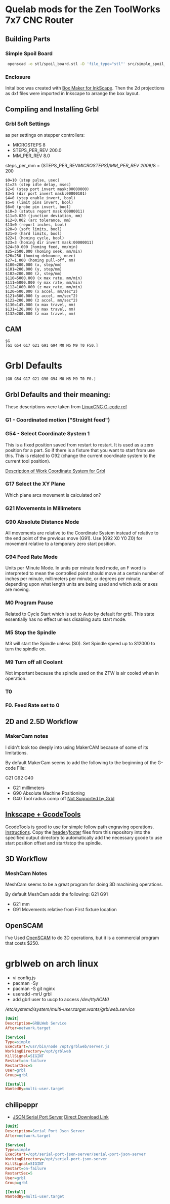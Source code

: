 # Quelab mods for the Zen ToolWorks 7x7 CNC Router

## Building Parts
### Simple Spoil Board

```sh
 openscad -o stl/spoil_board.stl -D 'file_type="stl"' src/simple_spoil_board.scad
```

### Enclosure
Inital box was created with [Box Maker for InkScape](http://wyolum.com/t-slot-boxmaker/). Then the 2d projections as dxf files were imported in Inkscape to arrange the box layout.

## Compiling and Installing Grbl

### Grbl Soft Settings
as per settings on stepper controllers:
* MICROSTEPS 8
* STEPS_PER_REV 200.0
* MM_PER_REV 8.0

steps_per_mm = (STEPS_PER_REV*MICROSTEPS)/MM_PER_REV
	200*8/8 = 200

```gcode
$0=10 (step pulse, usec)
$1=25 (step idle delay, msec)
$2=0 (step port invert mask:00000000)
$3=5 (dir port invert mask:00000101)
$4=0 (step enable invert, bool)
$5=0 (limit pins invert, bool)
$6=0 (probe pin invert, bool)
$10=3 (status report mask:00000011)
$11=0.020 (junction deviation, mm)
$12=0.002 (arc tolerance, mm)
$13=0 (report inches, bool)
$20=0 (soft limits, bool)
$21=0 (hard limits, bool)
$22=1 (homing cycle, bool)
$23=3 (homing dir invert mask:00000011)
$24=50.000 (homing feed, mm/min)
$25=2500.000 (homing seek, mm/min)
$26=250 (homing debounce, msec)
$27=1.000 (homing pull-off, mm)
$100=200.000 (x, step/mm)
$101=200.000 (y, step/mm)
$102=200.000 (z, step/mm)
$110=5000.000 (x max rate, mm/min)
$111=5000.000 (y max rate, mm/min)
$112=1000.000 (z max rate, mm/min)
$120=500.000 (x accel, mm/sec^2)
$121=500.000 (y accel, mm/sec^2)
$122=200.000 (z accel, mm/sec^2)
$130=145.000 (x max travel, mm)
$131=120.000 (y max travel, mm)
$132=200.000 (z max travel, mm)
```

## CAM
```
$G
[G1 G54 G17 G21 G91 G94 M0 M5 M9 T0 F50.]
```
# Grbl Defaults
```
[G0 G54 G17 G21 G90 G94 M0 M5 M9 T0 F0.]
```

## Grbl Defaults and their meaning:
These descriptions were taken from [LinuxCNC G-code ref](http://linuxcnc.org/docs/html/gcode.html)
### G1  - Coordinated motion ("Straight feed")

### G54 - Select Coordinate System 1
This is a fixed position saved from restart to restart. It is used as a zero position for a part. So if there is a fixture
that you want to start from use this. This is related to G92 (change the current coordinate system to the current tool position).

[Description of Work Coordinate System for Grbl](http://www.shapeoko.com/wiki/index.php/G-Code#Using_the_Work_Coordinate_Systems)

### G17 Select the XY Plane
Which plane arcs movement is calculated on?

### G21 Movements in Millimeters

### G90 Absolute Distance Mode
All movements are relative to the Coordinate System instead of relative to the end point of the previous move (G91). Use (G92 X0 Y0 Z0) for movement relative to a temporary zero start position.

### G94 Feed Rate Mode
Units per Minute Mode. In units per minute feed mode, an F word is interpreted to mean the controlled point should move at a certain number of inches per minute, millimeters per minute, or degrees per minute, depending upon what length units are being used and which axis or axes are moving.

### M0 Program Pause
Related to Cycle Start which is set to Auto by default for grbl. This state essentially has no effect unless disabling auto start mode.

### M5 Stop the Spindle
M3 will start the Spindle unless (S0). Set Spindle speed up to S12000 to turn the spindle on.

### M9 Turn off all Coolant
Not important because the spindle used on the ZTW is air cooled when in operation.

### T0
### F0. Feed Rate set to 0

## 2D and 2.5D Workflow

### MakerCam notes
I didn't look too deeply into using MakerCAM because of some of its limitations.

By default MakerCam seems to add the following to the beginning of the G-code File:

G21 G92 G40
* G21 millimeters
* G90 Absolute Machine Positioning
* G40 Tool radius comp off [Not Supported by Grbl](http://www.shapeoko.com/wiki/index.php/G-Code#G-code_Not_supported_by_Grbl)

## [Inkscape + GcodeTools](https://github.com/cnc-club/gcodetools)
GcodeTools is good to use for simple follow path engraving operations.
[Instructions](http://www.shapeoko.com/wiki/index.php/User:BHSPitMonkey/Inkscape_and_Gcodetools_Tutorial#Document_Setup).
Copy the [header](./header)/[footer](./footer) files from this repository into the specified output directory to automatically add the necessary gcode to use start position offset and start/stop the spindle.

## 3D Workflow

### MeshCam Notes
MeshCam seems to be a great program for doing 3D machining operations.

By default MeshCam adds the following: G21 G91
* G21 mm
* G91 Movements relative from First fixture location


## OpenSCAM
I've Used [OpenSCAM](http://openscam.com/download.html) to do 3D operations, but it is a commercial program that costs $250.


# grblweb on arch linux
* vi config.js
* pacman -Sy
* pacman -S git nginx
* useradd -mrU grbl
* add gbrl user to uucp to access */dev/ttyACM0*

*/etc/systemd/system/multi-user.target.wants/grblweb.service*

```ini
[Unit]
Description=GRBLWeb Service
After=network.target

[Service]
Type=simple
ExecStart=/usr/bin/node /opt/grblweb/server.js
WorkingDirectory=/opt/grblweb
KillSignal=SIGINT
Restart=on-failure
RestartSec=5
User=grbl
Group=grbl

[Install]
WantedBy=multi-user.target
```


## chilipeppr
* [JSON Serial Port Server](https://github.com/johnlauer/serial-port-json-server) [Direct Download Link](http://chilipeppr.com/downloads/v1.83/serial-port-json-server_linux_arm.tar.gz)

```ini
[Unit]
Description=Serial Port Json Server
After=network.target

[Service]
Type=simple
ExecStart=/opt/serial-port-json-server/serial-port-json-server
WorkingDirectory=/opt/serial-port-json-server
KillSignal=SIGINT
Restart=on-failure
RestartSec=5
User=grbl
Group=grbl

[Install]
WantedBy=multi-user.target
```
